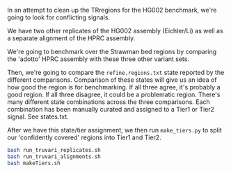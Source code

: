In an attempt to clean up the TRregions for the HG002 benchmark, we're going to look for conflicting signals.

We have two other replicates of the HG002 assembly (Eichler/Li) as well as a separate alignment of the HPRC assembly.

We're going to benchmark over the Strawman bed regions by comparing the 'adotto' HPRC assembly with these three other
variant sets.

Then, we're going to compare the `refine.regions.txt` state reported by the different comparisons. Comparison of these
states will give us an idea of how good the region is for benchmarking. If all three agree, it's probably a good region.
If all three disagree, it could be a problematic region. There's many different state combinations across the three
comparisons. Each combination has been manually curated and assigned to a Tier1 or Tier2 signal. See states.txt.

After we have this state/tier assignment, we then run `make_tiers.py` to split our 'confidently covered' regions into
Tier1 and Tier2.

```bash
bash run_truvari_replicates.sh
bash run_truvari_alignments.sh
bash makeTiers.sh
```
